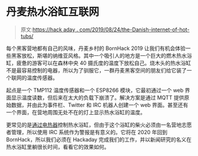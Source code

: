 # 丹麦热水浴缸互联网

> 原文:[https://hack aday . com/2019/08/24/the-Danish-internet-of-hot-tubs/](https://hackaday.com/2019/08/24/the-danish-internet-of-hot-tubs/)

每个黑客营地都有自己的风味，丹麦乡村的 BornHack 2019 让我们有机会体验一些黑客放松，斯堪的纳维亚风格。其中一个吸引人的地方是一个巨大的燃木热水浴缸，疲惫的游客可以在森林中央 40 摄氏度的温度下放松自己。烧木头的热水浴缸不是最容易控制的电器，所以为了驯服它，一群丹麦黑客空间的朋友们给它装了一个联网的温度传感器。

起点是一个 TMP112 温度传感器和一个 ESP8266 模块，它最初通过一个 web 界面显示温度读数，但后来在太大的负载下崩溃了。解决方案是通过 MQTT 提供原始数据，并由此为事件栏、Twitter 和 IRC 机器人创建一个 web 界面。甚至还有一个界面，在营地周围无处不在的灯上显示热水浴缸的温度。

更常见的是[通过电热器](https://hackaday.com/2011/11/14/spaduino-heats-up-a-used-hot-tub/)控制热水浴缸，但由于这个浴缸的柴火必须由一名营地志愿者管理，所以使用 IRC 系统作为警报是有意义的。它将在 2020 年回到 BornHack，所以我们必须在 Hackaday 完成我们的工作，并以新闻研究的名义在热水浴缸里躺很长时间，看看它的效果如何。